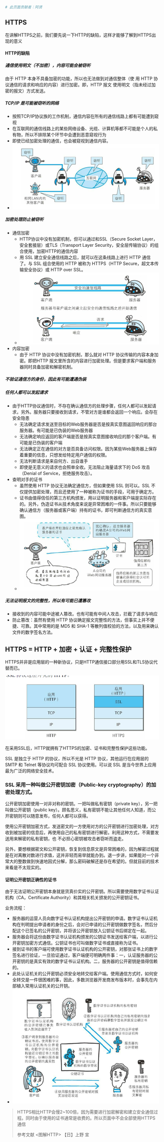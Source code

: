 ```bash
# 此页面贡献者：阿贤
```
## HTTPS

在讲解HTTPS之前，我们要先说一下HTTP的缺陷，这样才能够了解到HTTPS出现的意义

#### HTTP的缺陷

##### 通信使用明文（不加密），内容可能会被窃听

由于 HTTP 本身不具备加密的功能，所以也无法做到对通信整体（使
用 HTTP 协议通信的请求和响应的内容）进行加密。即，HTTP 报文
使用明文（指未经过加密的报文）方式发送。

##### TCP/IP 是可能被窃听的网络

- 按照TCP/IP协议族的工作机制，通信内容在所有的通信线路上都有可能遭到窥视
- 在互联网的通信线路上的某些网络设备、光缆、计算机等都不可能是个人的私有物，所以不排除某个环节中会遭到恶意窥视行为
- 即使已经加密处理的通信，也会被窥视到通信内容。
- ![pic1](./img/pic1.png)

##### 加密处理防止被窃听

- 通信加密
  - HTTP协议中没有加密机制，但可以通过和SSL（Secure Socket Layer，安全套接层）或TLS（Transport Layer Security，安全层传输协议）的组合使用，加密HTTP的通信内容
  - 用 SSL 建立安全通信线路之后，就可以在这条线路上进行 HTTP
    通信了。与 SSL 组合使用的 HTTP 被称为 HTTPS（HTTP
    Secure，超文本传输安全协议）或 HTTP over SSL。
  - ![pic2](./img/pic2.png)
- 内容加密
  - 由于 HTTP 协议中没有加密机制，那么就对 HTTP 协议传输的内容本身加密。即把HTTP 报文里所含的内容进行加密处理。但是要求客户端和服务器同时具备加密和解密机制。

##### 不验证通信方的身份，因此有可能遭遇伪装

##### 任何人都可以发起请求

- 由于HTTP协议通信时，不存在确认通信方的处理步骤，任何人都可以发起请求，另外。服务器只要接收到请求，不管对方是谁都会返回一个响应。会存在安全隐患
  - 无法确定请求发送至目标的Web服务器是否是按真实意图返回响应的那台服务器。有可能是已伪装的Web服务器
  - 无法确定响应返回的客户端是否是按真实意图接收响应的那个客户端。有可能是已伪装的客户端
  - 无法确定正在通信的对方是否具备访问权限。因为某些Web服务器上保存着重要的信息，只想发给特定用户通信的权限。
  - 无法判断请求是来自何方、出自谁手
  - 即使是无意义的请求也会照单全收。无法阻止海量请求下的 DoS 攻击（Denial of Service，拒绝服务攻击）。
- 查明对手的证书
  - 虽然使用 HTTP 协议无法确定通信方，但如果使用 SSL 则可以。SSL 不仅提供加密处理，而且还使用了一种被称为证书的手段，可用于确定方。
  - 证书由值得信任的第三方机构颁发，用以证明服务器和客户端是实际存在的。另外，伪造证书从技术角度来说是异常困难的一件事。所以只要能够确认通信方（服务器或客户端）持有的证书，即可判断通信方的真实意图。
  - ![pic3](./img/pic3.png)

##### 无法证明报文的完整性，所以有可能已遭篡改

- 接收到的内容可能中途被人篡改。也有可能有中间人攻击，拦截了请求与响应
- 防止篡改：虽然有使用 HTTP 协议确定报文完整性的方法，但事实上并不便捷、可靠。其中常用的是 MD5 和 SHA-1 等散列值校验的方法，以及用来确认文件的数字签名方法。

## HTTPS = HTTP + 加密 + 认证 + 完整性保护

HTTPS并非是应用层的一种新协议，只是HTTP通信接口部分用SSL和TLS协议代替而已。

![pic4](./img/pic4.png)

在采用SSL后，HTTP就拥有了HTTPS的加密、证书和完整性保护这些功能。

SSL 是独立于 HTTP 的协议，所以不光是 HTTP 协议，其他运行在应用层的 SMTP 和 Telnet 等协议均可配合 SSL 协议使用。可以说 SSL 是当今世界上应用最为广泛的网络安全技术。

### SSL 采用一种叫做公开密钥加密（Public-key cryptography）的加密处理方式。

公开密钥加密使用一对非对称的密钥。一把叫做私有密钥（private key），另一把叫做公开密钥（public key）。顾名思义，私有密钥不能让其他任何人知道，而公开密钥则可以随意发布，任何人都可以获得。

使用公开密钥加密方式，发送密文的一方使用对方的公开密钥进行加密处理，对方收到被加密的信息后，再使用自己的私有密钥进行解密。利用这种方式，不需要发送用来解密的私有密钥，也
不必担心密钥被攻击者窃听而盗走。

另外，要想根据密文和公开密钥，恢复到信息原文是异常困难的，因为解密过程就是在对离散对数进行求值，这并非轻而易举就能办到。退一步讲，如果能对一个非常大的整数做到快速地因式分解，那么密码破解还是存在希望的。但就目前的技术来看是不太现实的。

#### 证明公开密钥正确性的证书

由于无法证明公开密钥本身就是货真价实的公开密钥。所以需要使用数字证书认证机构（CA，Certificate Authority）和其相关机关颁发的公开密钥证书。

业务流程：

- 服务器的运营人员向数字证书认证机构提出公开密钥的申请。数字证书认证机构在判明提出申请者的身份之后，会对已申请的公开密钥做数字签名，然后分配这个已签名的公开密钥，并将该公开密钥放入公钥证书后绑定在一起。
- 服务器会将这份由数字证书认证机构颁发的公钥证书发送给客户端，以进行公开密钥加密方式通信。公钥证书也可叫做数字证书或直接称为证书。
- 接到证书的客户端可使用数字证书认证机构的公开密钥，对那张证书上的数字签名进行验证，一旦验证通过，客户端便可明确两件事：一，认证服务器的公开密钥的是真实有效的数字证书认证机构。二，服务器的公开密钥是值得信赖的。
- 此处认证机关的公开密钥必须安全地转交给客户端。使用通信方式时，如何安全转交是一件很困难的事，因此，多数浏览器开发商发布版本时，会事先在内部植入常用认证机关的公开钥。
- ![pic5](./img/pic5.png)

> HTTPS相比HTTP会慢2~100倍，因为需要进行加密解密和建立安全通信过程。同时由于使用的证书通常是收费的。所以页面中不会全部使用HTTPS通信
>
> 参考文献 <图解HTTP> 【日】上野 宣
